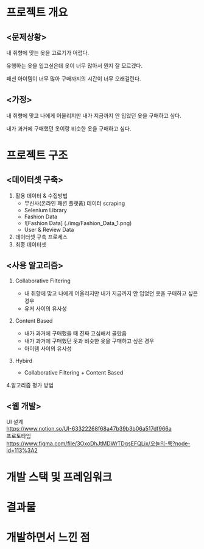 # 프로젝트 개요
## <문제상황>
내 취향에 맞는 옷을 고르기가 어렵다. 

유행하는 옷을 입고싶은데 옷이 너무 많아서 뭔지 잘 모르겠다.

패션 아이템이 너무 많아 구매까지의 시간이 너무 오래걸린다.

## <가정>
내 취향에 맞고 나에게 어울리지만 내가 지금까지 안 입었던 옷을 구매하고 싶다.

내가 과거에 구매했던 옷이랑 비슷한 옷을 구매하고 싶다.  

# 프로젝트 구조
## <데이터셋 구축>
1. 활용 데이터 & 수집방법  
    - 무신사(온라인 패션 플랫폼) 데이터 scraping
    - Selenium Library
    - Fashion Data
    - ![Fashion Data] (./img/Fashion_Data_1.png)
    - User & Review Data
2. 데이터셋 구축 프로세스 
3. 최종 데이터셋

## <사용 알고리즘>
1. Collaborative Filtering 
    - 내 취향에 맞고 나에게 어울리지만 내가 지금까지 안 입었던 옷을 구매하고 싶은 경우
    - 유저 사이의 유사성

2. Content Based  
    - 내가 과거에 구매했을 때 진짜 고심해서 골랐음
    - 내가 과거에 구매했던 옷과 비슷한 옷을 구매하고 싶은 경우
    - 아이템 사이의 유사성

3. Hybird
    - Collaborative Filtering + Content Based

4.알고리즘 평가 방법

## <웹 개발>
UI 설계  
https://www.notion.so/UI-63322268f68a47b39b3b06a517df966a  
프로토타입  
https://www.figma.com/file/3OxoDhJtMDWrTDgsEFQLix/오늘의-룩?node-id=113%3A2



# 개발 스택 및 프레임워크

# 결과물

# 개발하면서 느낀 점
